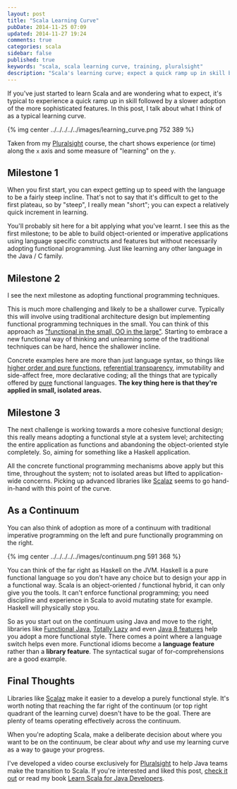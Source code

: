 ```yaml
---
layout: post
title: "Scala Learning Curve"
pubDate: 2014-11-25 07:09
updated: 2014-11-27 19:24
comments: true
categories: scala
sidebar: false
published: true
keywords: "scala, scala learning curve, training, pluralsight"
description: "Scala's learning curve; expect a quick ramp up in skill but a shallower increase (slow down) as you adopt more sophisticated and advanced functional features. Read more."
---
```


If you've just started to learn Scala and are wondering what to expect, it's typical to experience a quick ramp up in skill followed by a slower adoption of the more sophisticated features. In this post, I talk about what I think of as a typical learning curve.

{% img center ../../../../../images/learning_curve.png 752 389 %}

Taken from my [Pluralsight](http://bit.ly/1DsYl9f) course, the chart shows experience (or time) along the `x` axis and some measure of "learning" on the `y`.


<!-- more -->

## Milestone 1

When you first start, you can expect getting up to speed with the language to be a fairly steep incline. That's not to say that it's difficult to get to the first plateau, so by "steep", I really mean "short"; you can expect a relatively quick increment in learning.

You'll probably sit here for a bit applying what you've learnt. I see this as the first milestone; to be able to build object-oriented or imperative applications using language specific constructs and features but without necessarily adopting functional programming. Just like learning any other language in the Java / C family.
    

## Milestone 2

I see the next milestone as adopting functional programming techniques. 

This is much more challenging and likely to be a shallower curve. Typically this will involve using traditional architecture design but implementing functional programming techniques in the small. You can think of this approach as ["functional in the small, OO in the large"](http://www.johndcook.com/blog/2009/03/23/functional-in-the-small-oo-in-the-large/). Starting to embrace a new functional way of thinking and unlearning some of the traditional techniques can be hard, hence the shallower incline.

Concrete examples here are more than just language syntax, so things like [higher order and pure functions](http://baddotrobot.com/blog/2012/04/03/scala-as-a-functional-oo-hybrid/), [referential transparency](http://en.wikipedia.org/wiki/Referential_transparency_\(computer_science\)), immutability and side-affect free, more declarative coding; all the things that are typically offered by [pure](http://en.wikipedia.org/wiki/Pure_function) functional languages. **The key thing here is that they're applied in small, isolated areas.**


## Milestone 3

The next challenge is working towards a more cohesive functional design; this really means adopting a functional style at a system level; architecting the entire application as functions and abandoning the object-oriented style completely. So, aiming for something like a Haskell application.

All the concrete functional programming mechanisms above apply but this time, throughout the system; not to isolated areas but lifted to application-wide concerns. Picking up advanced libraries like [Scalaz](http://eed3si9n.com/learning-scalaz/index.html) seems to go hand-in-hand with this point of the curve.


## As a Continuum

You can also think of adoption as more of a continuum with traditional imperative programming on the left and pure functionally programming on the right.

{% img center ../../../../../images/continuum.png 591 368 %}

You can think of the far right as Haskell on the JVM. Haskell is a pure functional language so you don't have any choice but to design your app in a functional way. Scala is an object-oriented / functional hybrid, it can only give you the tools. It can't enforce functional programming; you need discipline and experience in Scala to avoid mutating state for example. Haskell will physically stop you.

So as you start out on the continuum using Java and move to the right, libraries like [Functional Java](http://www.functionaljava.org/), [Totally Lazy](https://code.google.com/p/totallylazy/) and even [Java 8 features](https://leanpub.com/whatsnewjava8) help you adopt a more functional style. There comes a point where a language switch helps even more. Functional idioms become a **language feature** rather than a **library feature**. The syntactical sugar of for-comprehensions are a good example.

## Final Thoughts

Libraries like [Scalaz](http://eed3si9n.com/learning-scalaz/index.html) make it easier to a develop a purely functional style. It's worth noting that reaching the far right of the continuum (or top right quadrant of the learning curve) doesn't have to be the goal. There are plenty of teams operating effectively across the continuum.

When you're adopting Scala, make a deliberate decision about where you want to be on the continuum, be clear about _why_ and use my learning curve as a way to gauge your progress.

I've developed a video course exclusively for [Pluralsight](http://bit.ly/1DsYl9f) to help Java teams make the transition to Scala. If you're interested and liked this post, [check it out](http://bit.ly/1DsYl9f) or read my book [Learn Scala for Java Developers](http://amzn.to/1M0w9jZ).

